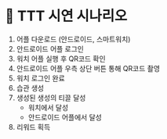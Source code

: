 # 🚀 TTT 시연 시나리오

1. 어플 다운로드 (안드로이드, 스마트워치)
2. 안드로이드 어플 로그인
3. 워치 어플 실행 후 QR코드 확인
4. 안드로이드 어플 우측 상단 버튼 통해 QR코드 촬영
5. 워치 로그인 완료
6. 습관 생성
7. 생성된 생성의 티끌 달성
    - 워치에서 달성
    - 안드로이드 어플에서 달성
8. 리워드 획득
